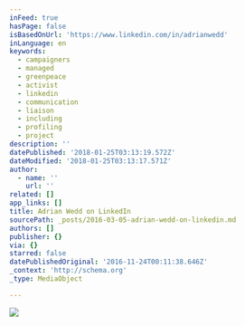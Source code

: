 ```yaml
---
inFeed: true
hasPage: false
isBasedOnUrl: 'https://www.linkedin.com/in/adrianwedd'
inLanguage: en
keywords:
  - campaigners
  - managed
  - greenpeace
  - activist
  - linkedin
  - communication
  - liaison
  - including
  - profiling
  - project
description: ''
datePublished: '2018-01-25T03:13:19.572Z'
dateModified: '2018-01-25T03:13:17.571Z'
author:
  - name: ''
    url: ''
related: []
app_links: []
title: Adrian Wedd on LinkedIn
sourcePath: _posts/2016-03-05-adrian-wedd-on-linkedin.md
authors: []
publisher: {}
via: {}
starred: false
datePublishedOriginal: '2016-11-24T00:11:38.646Z'
_context: 'http://schema.org'
_type: MediaObject

---
```

![](https://the-grid-user-content.s3-us-west-2.amazonaws.com/0267dd1d-dafe-41f9-b7e1-daa2213bcc12.png)